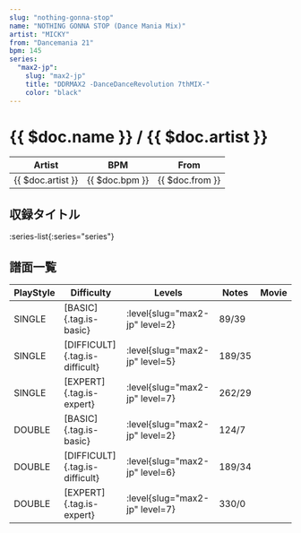 ```yaml
---
slug: "nothing-gonna-stop"
name: "NOTHING GONNA STOP (Dance Mania Mix)"
artist: "MICKY"
from: "Dancemania 21"
bpm: 145
series:
  "max2-jp":
    slug: "max2-jp"
    title: "DDRMAX2 -DanceDanceRevolution 7thMIX-"
    color: "black"
---
```


# {{ $doc.name }} / {{ $doc.artist }}

|Artist|BPM|From|
|------|---|----|
|{{ $doc.artist }}|{{ $doc.bpm }}|{{ $doc.from }}|

## 収録タイトル

:series-list{:series="series"}

## 譜面一覧

|PlayStyle|Difficulty|Levels|Notes|Movie|
|---------|----------|------|-----|-----|
|SINGLE|[BASIC]{.tag.is-basic}|:level{slug="max2-jp" level=2}|89/39||
|SINGLE|[DIFFICULT]{.tag.is-difficult}|:level{slug="max2-jp" level=5}|189/35||
|SINGLE|[EXPERT]{.tag.is-expert}|:level{slug="max2-jp" level=7}|262/29||
|DOUBLE|[BASIC]{.tag.is-basic}|:level{slug="max2-jp" level=2}|124/7||
|DOUBLE|[DIFFICULT]{.tag.is-difficult}|:level{slug="max2-jp" level=6}|189/34||
|DOUBLE|[EXPERT]{.tag.is-expert}|:level{slug="max2-jp" level=7}|330/0||
